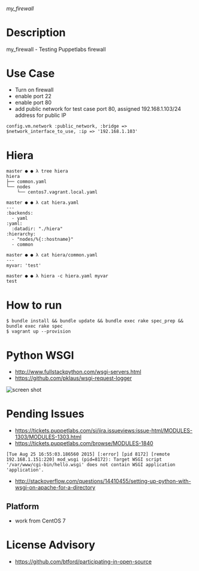 ###### my_firewall

Description
===========

my_firewall - Testing Puppetlabs firewall 

Use Case
========
 * Turn on firewall
 * enable port 22
 * enable port 80
 * add public network for test case port 80, assigned 192.168.1.103/24 address for public IP

```
config.vm.network :public_network, :bridge => $network_interface_to_use, :ip => '192.168.1.103'
```

Hiera
=====

```
master ● ● λ tree hiera
hiera
├── common.yaml
└── nodes
    └── centos7.vagrant.local.yaml

master ● ● λ cat hiera.yaml
---
:backends:
  - yaml
:yaml:
  :datadir: "./hiera"
:hierarchy:
  - "nodes/%{::hostname}"
  - common

master ● ● λ cat hiera/common.yaml
---
myvar: 'test'

master ● ● λ hiera -c hiera.yaml myvar
test
```

How to run
==========

```
$ bundle install && bundle update && bundle exec rake spec_prep && bundle exec rake spec
$ vagrant up --provision
```

Python WSGI
===========
  * http://www.fullstackpython.com/wsgi-servers.html
  * https://github.com/pklaus/wsgi-request-logger

![screen shot](https://github.com/boonchu/puppetlabs/blob/master/my_firewall/hello.png "hello")

Pending Issues
==============
 * https://tickets.puppetlabs.com/si/jira.issueviews:issue-html/MODULES-1303/MODULES-1303.html
 * https://tickets.puppetlabs.com/browse/MODULES-1840

```
[Tue Aug 25 16:55:03.186560 2015] [:error] [pid 8172] [remote 192.168.1.151:220] mod_wsgi (pid=8172): Target WSGI script '/var/www/cgi-bin/hello.wsgi' does not contain WSGI application 'application'.
```

  * http://stackoverflow.com/questions/14410455/setting-up-python-with-wsgi-on-apache-for-a-directory


Platform
--------
 * work from CentOS 7

License Advisory
================
 * https://github.com/btford/participating-in-open-source
